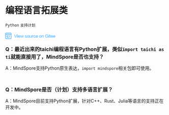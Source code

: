 # 编程语言拓展类

`Python` `支持计划`

[![查看源文件](./_static/logo_source.png)](https://gitee.com/mindspore/docs/blob/r1.1/docs/faq/source_zh_cn/programming_language_extensions.md)

<font size=3>**Q：最近出来的taichi编程语言有Python扩展，类似`import taichi as ti`就能直接用了，MindSpore是否也支持？**</font>

A：MindSpore支持Python原生表达，`import mindspore`相关包即可使用。

<br/>

<font size=3>**Q：MindSpore是否（计划）支持多语言扩展？**</font>

A：MindSpore目前支持Python扩展，针对C++、Rust、Julia等语言的支持正在开发中。